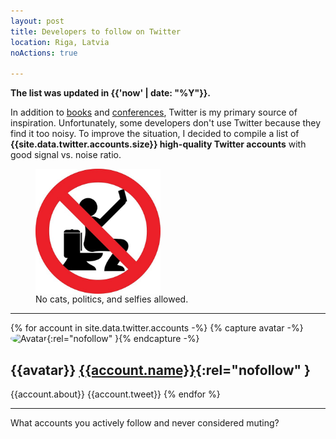 ```yaml
---
layout: post
title: Developers to follow on Twitter
location: Riga, Latvia
noActions: true

---
```


<style type="text/css">
    img[alt=Avatar] {
        width: 32px;
        height: 32px;
        object-fit: cover;
        border-radius: 100%;
    }
</style>

**The list was updated in {{'now' | date: "%Y"}}.**

In addition to [books](/2019/03/17/the-best-books-all-software-developers-must-read/) and [conferences](/2019/03/21/the-best-developer-conferences/), Twitter is my primary source of inspiration. Unfortunately, some developers don't use Twitter because they find it too noisy. To improve the situation, I decided to compile a list of **{{site.data.twitter.accounts.size}} high-quality Twitter accounts** with good signal vs. noise ratio.

<figure>
<img src="/images/selfie.jpg" alt="bullshit" width="200px" align="center" />
<figcaption>No cats, politics, and selfies allowed.</figcaption>
</figure>

---
{% for account in site.data.twitter.accounts -%}
{% capture avatar -%}![Avatar](https://dossier.glitch.me/avatar/{{account.handle}}){:rel="nofollow" }{% endcapture -%}
## {{avatar}}  [{{account.name}}](https://twitter.com/{{account.handle}}){:rel="nofollow" }

{{account.about}}
{{account.tweet}}
{% endfor %}

---

What accounts you actively follow and never considered muting?